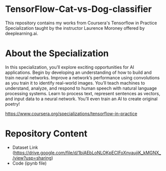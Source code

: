 # TensorFlow-Cat-vs-Dog-classifier

This repository contains my works from Coursera's Tensorflow in Practice Specialization taught by the instructor Laurence Moroney offered by deeplearning.ai.

# About the Specialization

In this specialization, you’ll explore exciting opportunities for AI applications. Begin by developing an understanding of how to build and train neural networks. Improve a network’s performance using convolutions as you train it to identify real-world images. You’ll teach machines to understand, analyze, and respond to human speech with natural language processing systems. Learn to process text, represent sentences as vectors, and input data to a neural network. You’ll even train an AI to create original poetry!

https://www.coursera.org/specializations/tensorflow-in-practice

# Repository Content
  - Dataset Link (https://drive.google.com/file/d/1biAEbLoNLOKpECIFoXnyaujiK_kMGNX_/view?usp=sharing)
  - Code (ipynb file)
